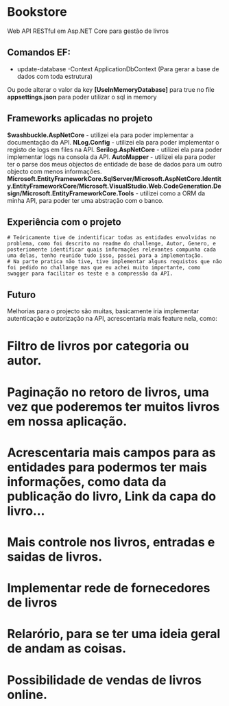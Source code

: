 # Bookstore
Web API RESTful em Asp.NET Core para gestão de livros


## Comandos EF:
* update-database -Context ApplicationDbContext (Para gerar a base de dados com toda estrutura)

Ou pode alterar o valor da key **[UseInMemoryDatabase]** para true no file  **appsettings.json**
para poder utilizar o sql in memory

## Frameworks aplicadas no projeto


**Swashbuckle.AspNetCore** - utilizei ela para poder implementar a documentação da API.
**NLog.Config** - utilizei ela para poder implementar o registo de logs em files na API.
**Serilog.AspNetCore** - utilizei ela para poder implementar logs na consola da API.
**AutoMapper** - utilizei ela para poder ter o parse dos meus objectos de entidade de base de dados para um outro objecto com menos informações.
**Microsoft.EntityFrameworkCore.SqlServer/Microsoft.AspNetCore.Identity.EntityFrameworkCore/Microsoft.VisualStudio.Web.CodeGeneration.Design/Microsoft.EntityFrameworkCore.Tools** - utilizei como a ORM da minha API, para poder ter uma abstração com o banco.




## Experiência com o projeto 
    # Teóricamente tive de indentificar todas as entidades envolvidas no problema, como foi descrito no readme do challenge, Autor, Genero, e posteriomente identificar quais informações relevantes compunha cada uma delas, tenho reunido tudo isso, passei para a implementação.
    # Na parte pratica não tive, tive implementar alguns requistos que não foi pedido no challange mas que eu achei muito importante, como swagger para facilitar os teste e a compressão da API.

## Futuro

Melhorias para o projecto são muitas, basicamente iria implementar autenticação e autorização na API, acrescentaria mais feature nela, como:
# Filtro de livros por categoria ou autor.
# Paginação no retoro de livros, uma vez que poderemos ter muitos livros em nossa aplicação.
# Acrescentaria mais campos para as entidades para podermos ter mais informações, como data da publicação do livro, Link da capa do livro...
# Mais controle nos livros,  entradas e saidas de livros.
# Implementar rede de fornecedores de livros 
# Relarório, para se ter uma ideia geral de andam as coisas.
# Possibilidade de vendas de livros online.



